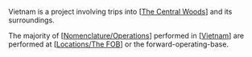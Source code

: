 Vietnam is a project involving trips into [[The Central Woods]] and its surroundings.

The majority of [[Nomenclature/Operations]] performed in [[Vietnam]] are performed at [[Locations/The FOB]] or the forward-operating-base.

[//begin]: # "Autogenerated link references for markdown compatibility"
[The Central Woods]: <Locations/The Central Woods> "The Central Woods"
[Nomenclature/Operations]: Nomenclature/Operations "Operations"
[Vietnam]: Vietnam "Vietnam"
[Locations/The FOB]: <Locations/The FOB> "The FOB"
[//end]: # "Autogenerated link references"